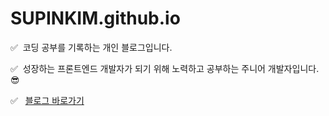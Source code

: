 # SUPINKIM.github.io

✅ &nbsp;코딩 공부를 기록하는 개인 블로그입니다. 

✅ &nbsp;성장하는 프론트엔드 개발자가 되기 위해 노력하고 공부하는 주니어 개발자입니다. 😎

✅ &nbsp; [블로그 바로가기](https://supinkim.github.io/)
